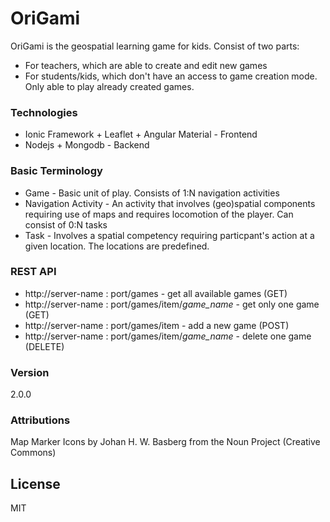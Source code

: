 # OriGami
OriGami is the geospatial learning game for kids. Consist of two parts:
* For teachers, which are able to create and edit new games
* For students/kids, which don't have an access to game creation mode. Only able to play already created games.

### Technologies
* Ionic Framework + Leaflet + Angular Material - Frontend
* Nodejs + Mongodb - Backend

### Basic Terminology
* Game -  Basic unit of play. Consists of 1:N navigation activities
* Navigation Activity - An activity that involves (geo)spatial components requiring use of maps and requires locomotion of the player. Can consist of 0:N tasks
* Task - Involves a spatial competency requiring particpant's action at a given location. The locations are predefined.

### REST API 

* http://server-name : port/games - get all available games (GET)
* http://server-name : port/games/item/*game_name* - get only one game (GET)
* http://server-name : port/games/item - add a new game (POST)
* http://server-name : port/games/item/*game_name* - delete one game (DELETE)

### Version
2.0.0

### Attributions
Map Marker Icons by Johan H. W. Basberg from the Noun Project (Creative Commons)

License
----

MIT
